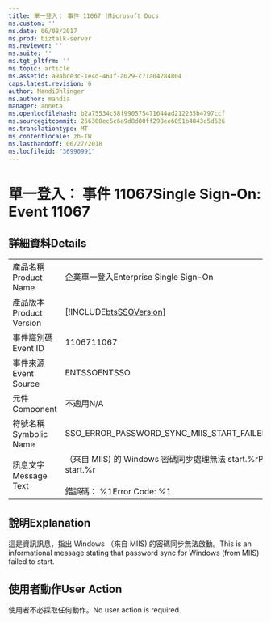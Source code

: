 ```yaml
---
title: 單一登入： 事件 11067 |Microsoft Docs
ms.custom: ''
ms.date: 06/08/2017
ms.prod: biztalk-server
ms.reviewer: ''
ms.suite: ''
ms.tgt_pltfrm: ''
ms.topic: article
ms.assetid: a9abce3c-1e4d-461f-a029-c71a04284804
caps.latest.revision: 6
author: MandiOhlinger
ms.author: mandia
manager: anneta
ms.openlocfilehash: b2a75534c58f990575471644ad212235b4797ccf
ms.sourcegitcommit: 266308ec5c6a9d8d80ff298ee6051b4843c5d626
ms.translationtype: MT
ms.contentlocale: zh-TW
ms.lasthandoff: 06/27/2018
ms.locfileid: "36990991"
---
```

# <a name="single-sign-on-event-11067"></a><span data-ttu-id="57d4c-102">單一登入： 事件 11067</span><span class="sxs-lookup"><span data-stu-id="57d4c-102">Single Sign-On: Event 11067</span></span>
## <a name="details"></a><span data-ttu-id="57d4c-103">詳細資料</span><span class="sxs-lookup"><span data-stu-id="57d4c-103">Details</span></span>  
  
|                 |                                                                                     |
|-----------------|-------------------------------------------------------------------------------------|
|  <span data-ttu-id="57d4c-104">產品名稱</span><span class="sxs-lookup"><span data-stu-id="57d4c-104">Product Name</span></span>   |                              <span data-ttu-id="57d4c-105">企業單一登入</span><span class="sxs-lookup"><span data-stu-id="57d4c-105">Enterprise Single Sign-On</span></span>                              |
| <span data-ttu-id="57d4c-106">產品版本</span><span class="sxs-lookup"><span data-stu-id="57d4c-106">Product Version</span></span> |             [!INCLUDE[btsSSOVersion](../includes/btsssoversion-md.md)]              |
|    <span data-ttu-id="57d4c-107">事件識別碼</span><span class="sxs-lookup"><span data-stu-id="57d4c-107">Event ID</span></span>     |                                        <span data-ttu-id="57d4c-108">11067</span><span class="sxs-lookup"><span data-stu-id="57d4c-108">11067</span></span>                                        |
|  <span data-ttu-id="57d4c-109">事件來源</span><span class="sxs-lookup"><span data-stu-id="57d4c-109">Event Source</span></span>   |                                       <span data-ttu-id="57d4c-110">ENTSSO</span><span class="sxs-lookup"><span data-stu-id="57d4c-110">ENTSSO</span></span>                                        |
|    <span data-ttu-id="57d4c-111">元件</span><span class="sxs-lookup"><span data-stu-id="57d4c-111">Component</span></span>    |                                         <span data-ttu-id="57d4c-112">不適用</span><span class="sxs-lookup"><span data-stu-id="57d4c-112">N/A</span></span>                                         |
|  <span data-ttu-id="57d4c-113">符號名稱</span><span class="sxs-lookup"><span data-stu-id="57d4c-113">Symbolic Name</span></span>  |                      <span data-ttu-id="57d4c-114">SSO_ERROR_PASSWORD_SYNC_MIIS_START_FAILED</span><span class="sxs-lookup"><span data-stu-id="57d4c-114">SSO_ERROR_PASSWORD_SYNC_MIIS_START_FAILED</span></span>                      |
|  <span data-ttu-id="57d4c-115">訊息文字</span><span class="sxs-lookup"><span data-stu-id="57d4c-115">Message Text</span></span>   | <span data-ttu-id="57d4c-116">（來自 MIIS) 的 Windows 密碼同步處理無法 start.%r</span><span class="sxs-lookup"><span data-stu-id="57d4c-116">Password sync for Windows (from MIIS) failed to start.%r</span></span><br /><br /> <span data-ttu-id="57d4c-117">錯誤碼： %1</span><span class="sxs-lookup"><span data-stu-id="57d4c-117">Error Code: %1</span></span> |
  
## <a name="explanation"></a><span data-ttu-id="57d4c-118">說明</span><span class="sxs-lookup"><span data-stu-id="57d4c-118">Explanation</span></span>  
 <span data-ttu-id="57d4c-119">這是資訊訊息，指出 Windows （來自 MIIS) 的密碼同步無法啟動。</span><span class="sxs-lookup"><span data-stu-id="57d4c-119">This is an informational message stating that password sync for Windows (from MIIS) failed to start.</span></span>  
  
## <a name="user-action"></a><span data-ttu-id="57d4c-120">使用者動作</span><span class="sxs-lookup"><span data-stu-id="57d4c-120">User Action</span></span>  
 <span data-ttu-id="57d4c-121">使用者不必採取任何動作。</span><span class="sxs-lookup"><span data-stu-id="57d4c-121">No user action is required.</span></span>